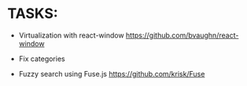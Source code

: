 # TASKS:

- Virtualization with react-window
https://github.com/bvaughn/react-window

- Fix categories

- Fuzzy search using Fuse.js
https://github.com/krisk/Fuse
